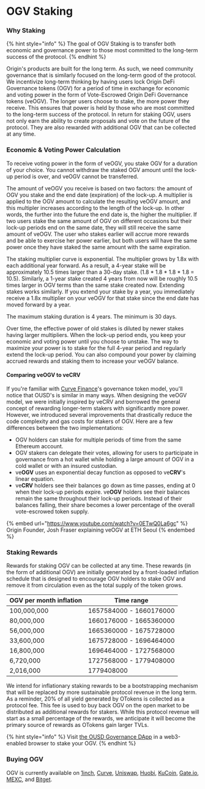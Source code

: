 # OGV Staking

### Why Staking

{% hint style="info" %}
The goal of OGV Staking is to transfer both economic and governance power to those most committed to the long-term success of the protocol.
{% endhint %}

Origin's products are built for the long term. As such, we need community governance that is similarly focused on the long-term good of the protocol. We incentivize long-term thinking by having users lock Origin DeFi Governance tokens (OGV) for a period of time in exchange for economic and voting power in the form of Vote-Escrowed Origin DeFi Governance tokens (veOGV). The longer users choose to stake, the more power they receive. This ensures that power is held by those who are most committed to the long-term success of the protocol. In return for staking OGV, users not only earn the ability to create proposals and vote on the future of the protocol. They are also rewarded with additional OGV that can be collected at any time.

### Economic & Voting Power Calculation

To receive voting power in the form of veOGV, you stake OGV for a duration of your choice. You cannot withdraw the staked OGV amount until the lock-up period is over, and veOGV cannot be transferred.

The amount of veOGV you receive is based on two factors: the amount of OGV you stake and the end date (expiration) of the lock-up. A multiplier is applied to the OGV amount to calculate the resulting veOGV amount, and this multipler increases according to the length of the lock-up. In other words, the further into the future the end date is, the higher the multiplier. If two users stake the same amount of OGV on different occasions but their lock-up periods end on the same date, they will still receive the same amount of veOGV. The user who stakes earlier will accrue more rewards and be able to exercise her power earlier, but both users will have the same power once they have staked the same amount with the same expiration.

The staking multiplier curve is exponential. The multiplier grows by 1.8x with each additional year forward. As a result, a 4-year stake will be approximately 10.5 times larger than a 30-day stake. (1.8 \* 1.8 \* 1.8 \* 1.8 = 10.5). Similarly, a 1-year stake created 4 years from now will be roughly 10.5 times larger in OGV terms than the same stake created now. Extending stakes works similarly. If you extend your stake by a year, you immediately receive a 1.8x multiplier on your veOGV for that stake since the end date has moved forward by a year.

The maximum staking duration is 4 years. The minimum is 30 days.

Over time, the effective power of old stakes is diluted by newer stakes having larger multipliers. When the lock-up period ends, you keep your economic and voting power until you choose to unstake. The way to maximize your power is to stake for the full 4-year period and regularly extend the lock-up period. You can also compound your power by claiming accrued rewards and staking them to increase your veOGV balance.

#### Comparing veOGV to veCRV

If you're familiar with [Curve Finance](https://curve.fi)'s governance token model, you'll notice that OUSD's is similar in many ways. When designing the veOGV model, we were initially inspired by veCRV and borrowed the general concept of rewarding longer-term stakers with significantly more power. However, we introduced several improvements that drastically reduce the code complexity and gas costs for stakers of OGV. Here are a few differences between the two implementations:

* OGV holders can stake for multiple periods of time from the same Ethereum account.
* OGV stakers can delegate their votes, allowing for users to participate in governance from a hot wallet while holding a large amount of OGV in a cold wallet or with an insured custodian.
* ve**OGV** uses an exponential decay function as opposed to ve**CRV**'s linear equation.
* ve**CRV** holders see their balances go down as time passes, ending at 0 when their lock-up periods expire. ve**OGV** holders see their balances remain the same throughout their lock-up periods. Instead of their balances falling, their share becomes a lower percentage of the overall vote-escrowed token supply.

{% embed url="https://www.youtube.com/watch?v=0ETwQ0La6gc" %}
Origin Founder, Josh Fraser explaining veOGV at ETH Seoul
{% endembed %}

### Staking Rewards

Rewards for staking OGV can be collected at any time. These rewards (in the form of additional OGV) are initially generated by a front-loaded inflation schedule that is designed to encourage OGV holders to stake OGV and remove it from circulation even as the total supply of the token grows.

| OGV per month inflation | Time range              |
| ----------------------- | ----------------------- |
| 100,000,000             | 1657584000 - 1660176000 |
| 80,000,000              | 1660176000 - 1665360000 |
| 56,000,000              | 1665360000 - 1675728000 |
| 33,600,000              | 1675728000 - 1696464000 |
| 16,800,000              | 1696464000 - 1727568000 |
| 6,720,000               | 1727568000 - 1779408000 |
| 2,016,000               | 1779408000              |

We intend for inflationary staking rewards to be a bootstrapping mechanism that will be replaced by more sustainable protocol revenue in the long term. As a reminder, 20% of all yield generated by OTokens is collected as a protocol fee. This fee is used to buy back OGV on the open market to be distributed as additional rewards for stakers. While this protocol revenue will start as a small percentage of the rewards, we anticipate it will become the primary source of rewards as OTokens gain larger TVLs.

{% hint style="info" %}
Visit [the OUSD Governance DApp](https://governance.ousd.com/stake) in a web3-enabled browser to stake your OGV.
{% endhint %}

### Buying OGV

OGV is currently available on [1inch](https://app.1inch.io/#/1/simple/swap/ETH/OGV), [Curve](https://curve.fi/#/ethereum/pools/factory-crypto-205/swap), [Uniswap](https://app.uniswap.org/#/swap?outputCurrency=0x9c354503C38481a7A7a51629142963F98eCC12D0\&chain=mainnet), [Huobi](https://www.huobi.com/exchange/ogv\_usdt/), [KuCoin](https://www.kucoin.com/trade/OGV-USDT), [Gate.io](https://www.gate.io/trade/OGV\_USDT), [MEXC](https://www.mexc.com/exchange/OGV\_USDT), and [Bitget](https://www.bitget.com/spot/OGVUSDT\_SPBL).
